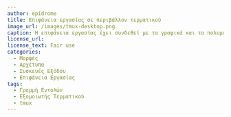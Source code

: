 ```yaml
---
author: epidrome
title: Επιφάνεια εργασίας σε περιβάλλον τερματικού 
image_url: /images/tmux-desktop.png
caption: Η επιφάνεια εργασίας έχει συνδεθεί με τα γραφικά και τα πολυμέσα αλλά μπορεί να πραγματοποιηθεί σε μεγάλο βαθμό μόνο με την χρήση της γραμμής εντολών, μερικών συνοδευτικών εργαλείων και αρκετών ρυθμίσεων με αποτέλεσμα μια πολύ γρήγορη, απλή, και πυκνή σε πληροφορία διεπαφή.
license_url: 
license_text: Fair use
categories:
  - Μορφές
  - Αρχέτυπα
  - Συσκευές Εξόδου
  - Επιφάνεια Εργασίας
tags:
  - Γραμμή Εντολών 
  - Εξομοιωτής Τερματικού
  - tmux
---
```

